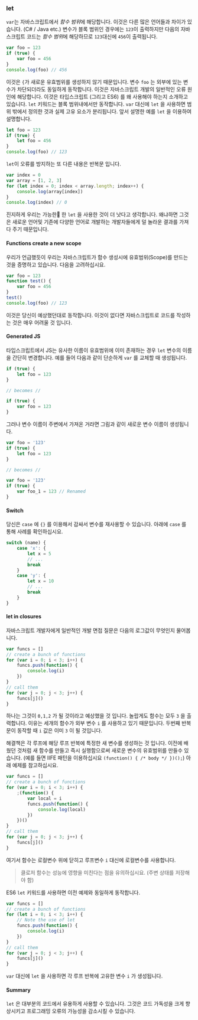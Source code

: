 ### let

`var`는 자바스크립트에서 *함수 범위*에 해당합니다. 이것은 다른 많은 언어들과 차이가 있습니다. (C# / Java etc.) 변수가 블록 범위인 경우에는 `123`이 출력하지만 다음의 자바스크립트 코드는 *함수 범위*에 해당하므로 `123`대신에 `456`이 출력됩니다.

```ts
var foo = 123
if (true) {
    var foo = 456
}
console.log(foo) // 456
```

이것은 `{`가 새로운 유효범위를 생성하지 않기 때문입니다. 변수 `foo` 는 외부에 있는 변수가 차단되더라도 동일하게 동작합니다. 이것은 자바스크립트 개발의 일반적인 오류 원인에 해당합니다. 이것은 타입스크립트 (그리고 ES6) 를 왜 사용해야 하는지 소개하고 있습니다. `let` 키워드는 블록 범위내에서만 동작합니다. `var` 대신에 `let` 을 사용하면 범위 밖에서 정의한 것과 실제 고유 요소가 분리됩니다. 앞서 설명한 예를 `let` 을 이용하여 설명합니다.

```ts
let foo = 123
if (true) {
    let foo = 456
}
console.log(foo) // 123
```

`let`이 오류를 방지하는 또 다른 내용은 반복문 입니다.

```ts
var index = 0
var array = [1, 2, 3]
for (let index = 0; index < array.length; index++) {
    console.log(array[index])
}
console.log(index) // 0
```

진지하게 우리는 가능한 한 `let` 을 사용한 것이 더 낫다고 생각합니다. 왜냐하면 그것은 새로운 언어및 기존에 다양한 언어로 개발하는 개발자들에게 덜 놀라운 결과를 가져다 주기 때문입니다.

#### Functions create a new scope

우리가 언급했듯이 우리는 자바스크립트가 함수 생성시에 유효범위(Scope)를 만드는 것을 증명하고 있습니다. 다음을 고려하십시요.

```ts
var foo = 123
function test() {
    var foo = 456
}
test()
console.log(foo) // 123
```

이것은 당신이 예상했던대로 동작합니다. 이것이 없다면 자바스크립트로 코드를 작성하는 것은 매우 어려울 것 입니다.

#### Generated JS

타입스크립트에서 JS는 유사한 이름이 유효범위에 이미 존재하는 경우 `let` 변수의 이름을 간단히 변경합니다. 예를 들어 다음과 같이 단순하게 `var` 를 교체할 때 생성됩니다.

```ts
if (true) {
    let foo = 123
}

// becomes //

if (true) {
    var foo = 123
}
```

그러나 변수 이름이 주변에서 가져온 거라면 그림과 같이 새로운 변수 이름이 생성됩니다.

```ts
var foo = '123'
if (true) {
    let foo = 123
}

// becomes //

var foo = '123'
if (true) {
    var foo_1 = 123 // Renamed
}
```

#### Switch

당신은 `case` 에 `{}` 를 이용해서 감싸서 변수를 재사용할 수 있습니다. 아래에 `case` 를 통해 사례를 확인하십시요.

```ts
switch (name) {
    case 'x': {
        let x = 5
        // ...
        break
    }
    case 'y': {
        let x = 10
        // ...
        break
    }
}
```

#### let in closures

자바스크립트 개발자에게 일반적인 개발 면접 질문은 다음의 로그값이 무엇인지 물어봅니다.

```ts
var funcs = []
// create a bunch of functions
for (var i = 0; i < 3; i++) {
    funcs.push(function() {
        console.log(i)
    })
}
// call them
for (var j = 0; j < 3; j++) {
    funcs[j]()
}
```

하나는 그것이 `0,1,2` 가 될 것이라고 예상했을 것 입니다. 놀랍게도 함수는 모두 `3` 을 출력합니다. 이유는 세개의 함수가 외부 변수 `i` 를 사용하고 있기 때문입니다. 두번째 반복문이 동작할 때 `i` 값은 이미 `3` 이 될 것입니다.

해결책은 각 루프에 해당 루프 반복에 특정한 새 변수를 생성하는 것 입니다. 이전에 배웠던 것처럼 새 함수를 만들고 즉시 실행함으로써 새로운 변수의 유효범위를 만들수 있습니다. (예를 들면 IIFE 패턴을 이용하십시요 `(function() { /* body */ })();`) 아래 예제를 참고하십시요.

```ts
var funcs = []
// create a bunch of functions
for (var i = 0; i < 3; i++) {
    ;(function() {
        var local = i
        funcs.push(function() {
            console.log(local)
        })
    })()
}
// call them
for (var j = 0; j < 3; j++) {
    funcs[j]()
}
```

여기서 함수는 로컬변수 위에 닫히고 루프변수 `i` 대신에 로컬변수를 사용합니다.

> 클로저 함수는 성능에 영향을 미친다는 점을 유의하십시요. (주변 상태를 저장해야 함)

ES6 `let` 키워드를 사용하면 이전 예제와 동일하게 동작합니다.

```ts
var funcs = []
// create a bunch of functions
for (let i = 0; i < 3; i++) {
    // Note the use of let
    funcs.push(function() {
        console.log(i)
    })
}
// call them
for (var j = 0; j < 3; j++) {
    funcs[j]()
}
```

`var` 대신에 `let` 을 사용하면 각 루프 반복에 고유한 변수 `i` 가 생성됩니다.

#### Summary

`let` 은 대부분의 코드에서 유용하게 사용할 수 있습니다. 그것은 코드 가독성을 크게 향상시키고 프로그래밍 오류의 가능성을 감소시킬 수 있습니다.

[](https://github.com/olov/defs/blob/master/loop-closures.md)
